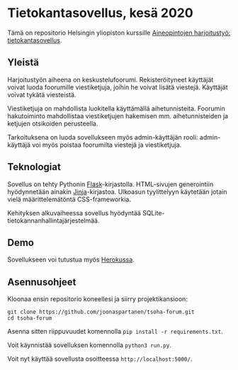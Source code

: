 # Tietokantasovellus, kesä 2020

Tämä on repositorio Helsingin yliopiston kurssille [Aineopintojen harjoitustyö: tietokantasovellus](https://materiaalit.github.io/tsoha-20/).

## Yleistä

Harjoitustyön aiheena on keskustelufoorumi. Rekisteröityneet käyttäjät voivat luoda foorumille viestiketjuja, joihin he voivat lisätä viestejä. Käyttäjät voivat tykätä viesteistä.

Viestiketjuja on mahdollista luokitella käyttämällä aihetunnisteita. Foorumin hakutoiminto mahdollistaa viestiketjujen hakemisen mm. aihetunnisteiden ja ketjujen otsikoiden perusteella.

Tarkoituksena on luoda sovellukseen myös admin-käyttäjän rooli: admin-käyttäjä voi myös poistaa foorumilta viestejä ja viestiketjuja.

## Teknologiat

Sovellus on tehty Pythonin [Flask](https://flask.palletsprojects.com/en/1.1.x/)-kirjastolla. HTML-sivujen generointiin hyödynnetään ainakin [Jinja](https://jinja.palletsprojects.com/en/2.11.x/)-kirjastoa. Ulkoasun tyylittelyyn käytetään jotain vielä määrittelemätöntä CSS-frameworkia.

Kehityksen alkuvaiheessa sovellus hyödyntää SQLite-tietokannanhallintajärjestelmää.

## Demo

Sovellukseen voi tutustua myös [Herokussa](https://tsoha-forum-app.herokuapp.com/).

## Asennusohjeet

Kloonaa ensin repositorio koneellesi ja siirry projektikansioon:

```
git clone https://github.com/joonaspartanen/tsoha-forum.git
cd tsoha-forum
```

Asenna sitten riippuvuudet komennolla `pip install -r requirements.txt`.

Voit käynnistää sovelluksen komennolla `python3 run.py`.

Voit nyt käyttää sovellusta osoitteessa `http://localhost:5000/`.
